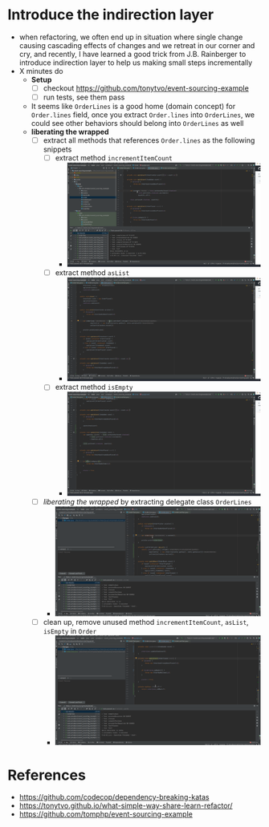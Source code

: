 # Introduce the indirection layer
- when refactoring, we often end up in situation where single change causing cascading effects of changes and we retreat in our corner and cry, and recently, I have learned a good trick from J.B. Rainberger to introduce indirection layer to help us making small steps incrementally
- X minutes do
   - **Setup**
     - [ ] checkout https://github.com/tonytvo/event-sourcing-example
     - [ ] run tests, see them pass

   - It seems like `OrderLines` is a good home (domain concept) for `Order.lines` field, once you extract `Order.lines` into `OrderLines`, we could see other behaviors should belong into `OrderLines` as well
   - **liberating the wrapped**
     - [ ] extract all methods that references `Order.lines` as the following snippets
       - [ ] extract method `incrementItemCount`
         - ![extract updateItem](./snippets/lines-update-item.gif)
       - [ ] extract method `asList`
         - ![extract asList](./snippets/extract-aslist-lines.gif)
       - [ ] extract method `isEmpty`
         - ![extract isEmpty](./snippets/extract-is-empty.gif)
     - [ ] *liberating the wrapped* by extracting delegate class `OrderLines`
       - ![extract delegate OrderLines](./snippets/extract-delegate-orderlines.gif) 
     - [ ] clean up, remove unused method `incrementItemCount`, `asList`, `isEmpty` in `Order`
       - ![remove unused method isEmpty](./snippets/delete-unused-method-is-empty.gif) 

# References
- https://github.com/codecop/dependency-breaking-katas
- https://tonytvo.github.io/what-simple-way-share-learn-refactor/
- https://github.com/tomphp/event-sourcing-example
